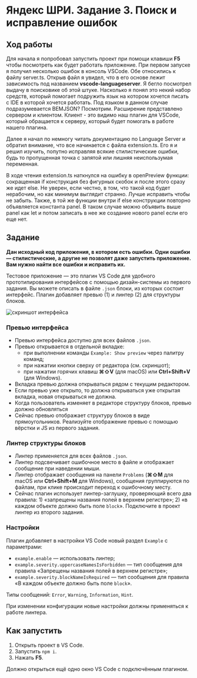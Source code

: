 # Яндекс ШРИ. Задание 3. Поиск и исправление ошибок


## Ход работы

Для начала я попробовал запустить проект при помощи клавиши **F5** чтобы посмотреть как будет работать приложение.
При первом запуске я получил несколько ошибок в консоль VSCode. Обе относились к файлу server.ts.
Открыв файл я увидел, что в его основе лежит зависимость под названием **vscode-languageserver**. Я бегло посмотрел выдачу в поисковике об этой штуке. Насколько я понял это некий набор средств, который помогает подружить язык на котором хочется писать с IDE в которой хочется работать. Под языком в данном случае подразумевается BEMJSON? Посмотрим.
Расширение представлено сервером и клиентом. Клиент - это видимо наш плагин для VSCode, который обращается к серверу, который будет помогать в работе нашего плагина.

Далее я начал по немногу читать документацию по Language Server и обратил внимание, что все начинается с файла extension.ts. Его я и решил изучить, попутно исправляя всякие стилистические ошибки, будь то пропущенная точка с запятой или лишняя неиспользумая переменная.

В ходе чтения extension.ts наткнулся на ошибку в openPreview функции: сокращенная if конструкция без фигурных скобок и после этого сразу же идет else. Не уверен, если честно, в том, что такой код будет нерабочим, но как минимум выглядит странно. Лучше исправить чтобы не забыть.
Также, в той же функции внутри if else конструкции повторно объявляется константа panel. В таком случае можно объявить выше panel как let и потом записать в нее же создание нового panel если его еще нет.



## Задание

**Дан исходный код приложения, в котором есть ошибки. Одни ошибки — стилистические, а другие не позволят даже запустить приложение. Вам нужно найти все ошибки и исправить их.**

Тестовое приложение — это плагин VS Code для удобного прототипирования интерфейсов с помощью дизайн-системы из первого задания. Вы можете описать в файле `.json` блоки, из которых состоит интерфейс. Плагин добавляет превью (1) и линтер (2) для структуры блоков.

![скриншот интерфейса](extension.png)

### Превью интерфейса

- Превью интерфейса доступно для всех файлов `.json`.
- Превью открывается в отдельной вкладке:
  - при выполнении команды `Example: Show preview` через палитру команд;
  - при нажатии кнопки сверху от редактора (см. скриншот);
  - при нажатии горячих клавиш **⌘⇧V** (для macOS) или **Ctrl+Shift+V** (для Windows).
- Вкладка превью должна открываться рядом с текущим редактором.
- Если превью уже открыто, то должна открываться уже открытая вкладка, новая открываться не должна.
- Когда пользователь изменяет в редакторе структуру блоков, превью должно обновляться
- Сейчас превью отображает структуру блоков в виде прямоугольников. Реализуйте отображение превью с помощью вёрстки и JS из первого задания.

### Линтер структуры блоков

- Линтер применяется для всех файлов `.json`.
- Линтер подсвечивает ошибочное место в файле и отображает сообщение при наведении мыши.
- Линтер отображает сообщения на панели `Problems` (**⌘⇧M** для macOS или **Ctrl+Shift+M** для Windows), сообщения группируются по файлам, при клике происходит переход к ошибочному месту.
- Сейчас плагин использует линтер-заглушку, проверяющий всего два правила: 1) «запрещены названия полей в верхнем регистре»; 2) «в каждом объекте должно быть поле `block`». Подключите в проект линтер из второго задания.

### Настройки

Плагин добавляет в настройки VS Code новый раздел `Example` с параметрами:

- `example.enable` — использовать линтер;
- `example.severity.uppercaseNamesIsForbidden` — тип сообщения для правила «Запрещены названия полей в верхнем регистре»;
- `example.severity.blockNameIsRequired` — тип сообщения для правила «В каждом объекте должно быть поле `block`».

Типы сообщений: `Error`, `Warning`, `Information`, `Hint`.

При изменении конфигурации новые настройки должны применяться к работе линтера.

## Как запустить

1. Открыть проект в VS Code.
2. Запустить `npm i`.
3. Нажать **F5**.

Должно открыться ещё одно окно VS Code с подключённым плагином.
